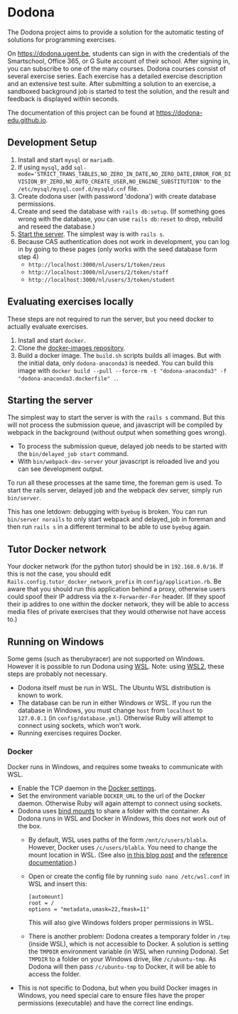# Dodona 

The Dodona project aims to provide a solution for the automatic testing of solutions for programming exercises.

On https://dodona.ugent.be, students can sign in with the credentials of the Smartschool, Office 365, or G Suite account of their school. After signing in, you can subscribe to one of the many courses. Dodona courses consist of several exercise series. Each exercise has a detailed exercise description and an extensive test suite. After submitting a solution to an exercise, a sandboxed background job is started to test the solution, and the result and feedback is displayed within seconds.

The documentation of this project can be found at https://dodona-edu.github.io.

## Development Setup

1. Install and start `mysql` or `mariadb`.
2. If using `mysql`, add `sql-mode='STRICT_TRANS_TABLES,NO_ZERO_IN_DATE,NO_ZERO_DATE,ERROR_FOR_DIVISION_BY_ZERO,NO_AUTO_CREATE_USER,NO_ENGINE_SUBSTITUTION'` to the `/etc/mysql/mysql.conf.d/mysqld.cnf` file.
3. Create dodona user (with password 'dodona') with create database permissions.
4. Create and seed the database with `rails db:setup`. (If something goes wrong with the database, you can use `rails db:reset` to drop, rebuild and reseed the database.)
5. [Start the server](#starting-the-server). The simplest way is with `rails s`.
6. Because CAS authentication does not work in development, you can log in by going to these pages (only works with the seed database form step 4)
   - `http://localhost:3000/nl/users/1/token/zeus`
   - `http://localhost:3000/nl/users/2/token/staff`
   - `http://localhost:3000/nl/users/3/token/student`

## Evaluating exercises locally
These steps are not required to run the server, but you need docker to actually evaluate exercises.

1. Install and start `docker`.
2. Clone the [docker-images repository](https://github.com/dodona-edu/docker-images).
3. Build a docker image. The `build.sh` scripts builds all images. But with the initial data, only `dodona-anaconda3` is needed. You can build this image with `docker build --pull --force-rm -t "dodona-anaconda3" -f "dodona-anaconda3.dockerfile" .`.

## Starting the server
The simplest way to start the server is with the `rails s` command. But this will not process the submission queue, and javascript will be compiled by webpack in the background (without output when something goes wrong).

- To process the submission queue, delayed job needs to be started with the `bin/delayed_job start` command.
- With `bin/webpack-dev-server` your javascript is reloaded live and you can see development output.

To run all these processes at the same time, the foreman gem is used. To start the rails server, delayed job and the webpack dev server, simply run `bin/server`.

This has one letdown: debugging with `byebug` is broken. You can run `bin/server norails` to only start webpack and delayed_job in foreman and then run `rails s` in a different terminal to be able to use `byebug` again.

## Tutor Docker network

Your docker network (for the python tutor) should be in `192.168.0.0/16`. If this is not the case, you should edit `Rails.config.tutor_docker_network_prefix` in `config/application.rb`. Be aware that you should run this application behind a proxy, otherwise users could spoof their IP address via the `X-Forwarder-For` header. (If they spoof their ip addres to one within the docker network, they will be able to access media files of private exercises that they would otherwise not have access to.)

## Running on Windows

Some gems (such as therubyracer) are not supported on Windows. However it is possible to run Dodona using [WSL](https://docs.microsoft.com/en-us/windows/wsl/about). Note: using [WSL2](https://docs.microsoft.com/en-us/windows/wsl/wsl2-index), these steps are probably not necessary.

* Dodona itself must be run in WSL. The Ubuntu WSL distribution is known to work.
* The database can be run in either Windows or WSL. If you run the database in Windows, you must change `host` from `localhost` to `127.0.0.1` (in `config/database.yml`). Otherwise Ruby will attempt to connect using sockets, which won't work.
* Running exercises requires Docker.

### Docker

Docker runs in Windows, and requires some tweaks to communicate with WSL.

* Enable the TCP daemon in the [Docker settings](https://docs.docker.com/docker-for-windows/#general).
* Set the environment variable `DOCKER_URL` to the url of the Docker daemon. Otherwise Ruby will again attempt to connect using sockets.
* Dodona uses [bind mounts](https://docs.docker.com/storage/bind-mounts/) to share a folder with the container. As Dodona runs in WSL and Docker in Windows, this does not work out of the box.
  * By default, WSL uses paths of the form `/mnt/c/users/blabla`. However, Docker uses `/c/users/blabla`. You need to change the mount location in WSL. (See also [in this blog post](https://nickjanetakis.com/blog/setting-up-docker-for-windows-and-wsl-to-work-flawlessly#ensure-volume-mounts-work) and the [reference documentation](https://docs.microsoft.com/en-us/windows/wsl/wsl-config#set-wsl-launch-settings).)
  * Open or create the config file by running `sudo nano /etc/wsl.conf` in WSL and insert this:
    ```
    [automount]
    root = /
    options = "metadata,umask=22,fmask=11"
    ```
    This will also give Windows folders proper permissions in WSL.
  
  * There is another problem: Dodona creates a temporary folder in `/tmp` (inside WSL), which is not accessible to Docker. A solution is setting the `TMPDIR` environment variable (in WSL when running Dodona). Set `TMPDIR` to a folder on your Windows drive, like `/c/ubuntu-tmp`. As Dodona will then pass `/c/ubuntu-tmp` to Docker, it will be able to access the folder.
* This is not specific to Dodona, but when you build Docker images in Windows, you need special care to ensure files have the proper permissions (executable) and have the correct line endings.
